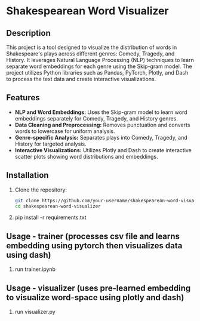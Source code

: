# Shakespearean Word Visualizer

## Description
This project is a tool designed to visualize the distribution of words in Shakespeare's plays across different genres: Comedy, Tragedy, and History. It leverages Natural Language Processing (NLP) techniques to learn separate word embeddings for each genre using the Skip-gram model. The project utilizes Python libraries such as Pandas, PyTorch, Plotly, and Dash to process the text data and create interactive visualizations.

## Features
- **NLP and Word Embeddings:** Uses the Skip-gram model to learn word embeddings separately for Comedy, Tragedy, and History genres.
- **Data Cleaning and Preprocessing:** Removes punctuation and converts words to lowercase for uniform analysis.
- **Genre-specific Analysis:** Separates plays into Comedy, Tragedy, and History for targeted analysis.
- **Interactive Visualizations:** Utilizes Plotly and Dash to create interactive scatter plots showing word distributions and embeddings.

## Installation
1. Clone the repository:
   ```bash
   git clone https://github.com/your-username/shakespearean-word-visualizer.git
   cd shakespearean-word-visualizer

2. pip install -r requirements.txt

## Usage - trainer (processes csv file and learns embedding using pytorch then visualizes data using dash)
1. run trainer.ipynb

## Usage - visualizer (uses pre-learned embedding to visualize word-space using plotly and dash)
1. run visualizer.py


